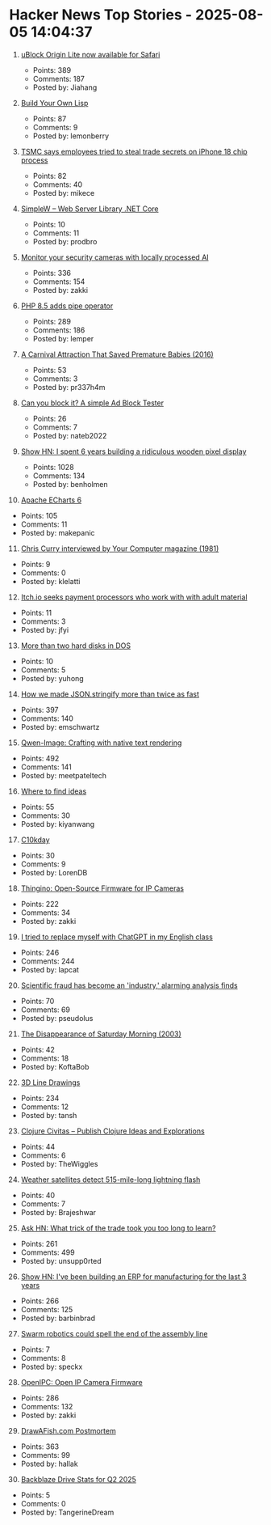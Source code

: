 # Hacker News Top Stories - 2025-08-05 14:04:37

1. [uBlock Origin Lite now available for Safari](https://apps.apple.com/app/ublock-origin-lite/id6745342698)
   - Points: 389
   - Comments: 187
   - Posted by: Jiahang

2. [Build Your Own Lisp](https://www.buildyourownlisp.com/)
   - Points: 87
   - Comments: 9
   - Posted by: lemonberry

3. [TSMC says employees tried to steal trade secrets on iPhone 18 chip process](https://9to5mac.com/2025/08/05/tsmc-says-employees-tried-to-steal-trade-secrets-on-iphone-18-chip-process/)
   - Points: 82
   - Comments: 40
   - Posted by: mikece

4. [SimpleW – Web Server Library .NET Core](https://github.com/stratdev3/SimpleW)
   - Points: 10
   - Comments: 11
   - Posted by: prodbro

5. [Monitor your security cameras with locally processed AI](https://frigate.video/)
   - Points: 336
   - Comments: 154
   - Posted by: zakki

6. [PHP 8.5 adds pipe operator](https://thephp.foundation/blog/2025/07/11/php-85-adds-pipe-operator/)
   - Points: 289
   - Comments: 186
   - Posted by: lemper

7. [A Carnival Attraction That Saved Premature Babies (2016)](https://www.smithsonianmag.com/history/man-who-pretended-be-doctor-ran-worlds-fair-attraction-saved-lives-thousands-premature-babies-180960200/)
   - Points: 53
   - Comments: 3
   - Posted by: pr337h4m

8. [Can you block it? A simple Ad Block Tester](https://canyoublockit.com/)
   - Points: 26
   - Comments: 7
   - Posted by: nateb2022

9. [Show HN: I spent 6 years building a ridiculous wooden pixel display](https://benholmen.com/blog/kilopixel/)
   - Points: 1028
   - Comments: 134
   - Posted by: benholmen

10. [Apache ECharts 6](https://echarts.apache.org/handbook/en/basics/release-note/v6-feature/)
   - Points: 105
   - Comments: 11
   - Posted by: makepanic

11. [Chris Curry interviewed by Your Computer magazine (1981)](https://computeradsfromthepast.substack.com/p/your-computer-interviewed-chris-curry)
   - Points: 9
   - Comments: 0
   - Posted by: klelatti

12. [Itch.io seeks payment processors who work with with adult material](https://www.rockpapershotgun.com/itchio-are-seeking-out-new-payment-processors-who-are-more-comfortable-with-adult-material)
   - Points: 11
   - Comments: 3
   - Posted by: jfyi

13. [More than two hard disks in DOS](https://www.os2museum.com/wp/more-than-two-hard-disks-in-dos/)
   - Points: 10
   - Comments: 5
   - Posted by: yuhong

14. [How we made JSON.stringify more than twice as fast](https://v8.dev/blog/json-stringify)
   - Points: 397
   - Comments: 140
   - Posted by: emschwartz

15. [Qwen-Image: Crafting with native text rendering](https://qwenlm.github.io/blog/qwen-image/)
   - Points: 492
   - Comments: 141
   - Posted by: meetpateltech

16. [Where to find ideas](https://howtogrow.substack.com/p/where-to-find-ideas)
   - Points: 55
   - Comments: 30
   - Posted by: kiyanwang

17. [C10kday](https://daniel.haxx.se/blog/2025/08/05/c10kday/)
   - Points: 30
   - Comments: 9
   - Posted by: LorenDB

18. [Thingino: Open-Source Firmware for IP Cameras](https://thingino.com/)
   - Points: 222
   - Comments: 34
   - Posted by: zakki

19. [I tried to replace myself with ChatGPT in my English class](https://lithub.com/what-happened-when-i-tried-to-replace-myself-with-chatgpt-in-my-english-classroom/)
   - Points: 246
   - Comments: 244
   - Posted by: lapcat

20. [Scientific fraud has become an 'industry,' alarming analysis finds](https://www.science.org/content/article/scientific-fraud-has-become-industry-alarming-analysis-finds)
   - Points: 70
   - Comments: 69
   - Posted by: pseudolus

21. [The Disappearance of Saturday Morning (2003)](https://www.awn.com/animationworld/disappearance-saturday-morning)
   - Points: 42
   - Comments: 18
   - Posted by: KoftaBob

22. [3D Line Drawings](https://amritkwatra.com/experiments/3d-line-drawings)
   - Points: 234
   - Comments: 12
   - Posted by: tansh

23. [Clojure Civitas – Publish Clojure Ideas and Explorations](https://github.com/ClojureCivitas/clojurecivitas.github.io)
   - Points: 44
   - Comments: 6
   - Posted by: TheWiggles

24. [Weather satellites detect 515-mile-long lightning flash](https://www.space.com/astronomy/earth/new-world-record-weather-satellites-detect-515-mile-long-lightning-flash)
   - Points: 40
   - Comments: 7
   - Posted by: Brajeshwar

25. [Ask HN: What trick of the trade took you too long to learn?](undefined)
   - Points: 261
   - Comments: 499
   - Posted by: unsupp0rted

26. [Show HN: I've been building an ERP for manufacturing for the last 3 years](https://github.com/crbnos/carbon)
   - Points: 266
   - Comments: 125
   - Posted by: barbinbrad

27. [Swarm robotics could spell the end of the assembly line](https://www.therobotreport.com/swarm-robotics-could-spell-end-aerospace-assembly-line/)
   - Points: 7
   - Comments: 8
   - Posted by: speckx

28. [OpenIPC: Open IP Camera Firmware](https://openipc.org/à)
   - Points: 286
   - Comments: 132
   - Posted by: zakki

29. [DrawAFish.com Postmortem](https://aldenhallak.com/blog/posts/draw-a-fish-postmortem.html)
   - Points: 363
   - Comments: 99
   - Posted by: hallak

30. [Backblaze Drive Stats for Q2 2025](https://www.backblaze.com/blog/backblaze-drive-stats-for-q2-2025/)
   - Points: 5
   - Comments: 0
   - Posted by: TangerineDream

